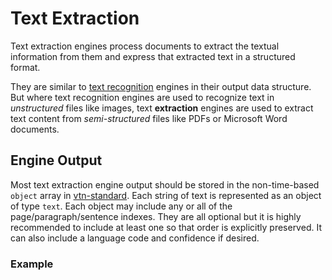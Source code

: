 # Text Extraction

Text extraction engines process documents to extract the textual information from them and express that extracted text in a structured format.

They are similar to [text recognition](/engines/cognitive/vision/text-recognition/)
engines in their output data structure.
But where text recognition engines are used to recognize text in *unstructured* files like images,
text **extraction** engines are used to extract text content from *semi-structured* files like PDFs or Microsoft Word documents.

## Engine Output

Most text extraction engine output should be stored in the non-time-based `object` array in [vtn-standard](/engines/standards/engine-output/).
Each string of text is represented as an object of type `text`.
Each object may include any or all of the page/paragraph/sentence indexes.
They are all optional but it is highly recommended to include at least one so that order is explicitly preserved.
It can also include a language code and confidence if desired.

### Example

[](vtn-standard.example.json ':include :type=code javascript')
